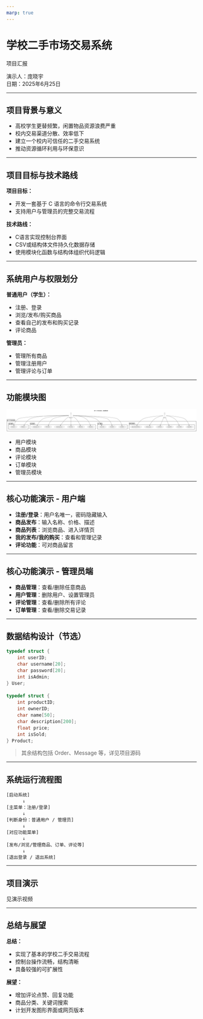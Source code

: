 ```yaml
---
marp: true
---
```


# 学校二手市场交易系统  
项目汇报  

演示人：庞晓宇  
日期：2025年6月25日  

---

## 项目背景与意义

- 高校学生更替频繁，闲置物品资源浪费严重  
- 校内交易渠道分散、效率低下  
- 建立一个校内可信任的二手交易系统  
- 推动资源循环利用与环保意识  

---

## 项目目标与技术路线

**项目目标：**
- 开发一套基于 C 语言的命令行交易系统  
- 支持用户与管理员的完整交易流程  

**技术路线：**
- C语言实现控制台界面  
- CSV或结构体文件持久化数据存储  
- 使用模块化函数与结构体组织代码逻辑  

---

## 系统用户与权限划分

**普通用户（学生）：**
- 注册、登录  
- 浏览/发布/购买商品  
- 查看自己的发布和购买记录  
- 评论商品  

**管理员：**
- 管理所有商品  
- 管理注册用户  
- 管理评论与订单  

---

## 功能模块图

![](./功能模块图.png)

- 用户模块  
- 商品模块  
- 评论模块  
- 订单模块  
- 管理员模块  

---

## 核心功能演示 - 用户端

- **注册/登录**：用户名唯一，密码隐藏输入  
- **商品发布**：输入名称、价格、描述  
- **商品列表**：浏览商品、进入详情页  
- **我的发布/我的购买**：查看和管理记录  
- **评论功能**：可对商品留言  

---

## 核心功能演示 - 管理员端

- **商品管理**：查看/删除任意商品  
- **用户管理**：删除用户、设置管理员  
- **评论管理**：查看/删除所有评论  
- **订单管理**：查看/删除交易记录  

---

## 数据结构设计（节选）

```c
typedef struct {
    int userID;
    char username[20];
    char password[20];
    int isAdmin;
} User;

typedef struct {
    int productID;
    int ownerID;
    char name[50];
    char description[200];
    float price;
    int isSold;
} Product;
```

> 其余结构包括 Order、Message 等，详见项目源码

---

## 系统运行流程图

```
[启动系统]
      ↓
[主菜单：注册/登录]
      ↓
[判断身份：普通用户 / 管理员]
      ↓
[对应功能菜单]
      ↓
[发布/浏览/管理商品、订单、评论等]
      ↓
[退出登录 / 退出系统]
```

---

## 项目演示

见演示视频

---

## 总结与展望

**总结：**
- 实现了基本的学校二手交易流程  
- 控制台操作流畅，结构清晰  
- 具备较强的可扩展性  

**展望：**
- 增加评论点赞、回复功能  
- 商品分类、关键词搜索  
- 计划开发图形界面或网页版本  
